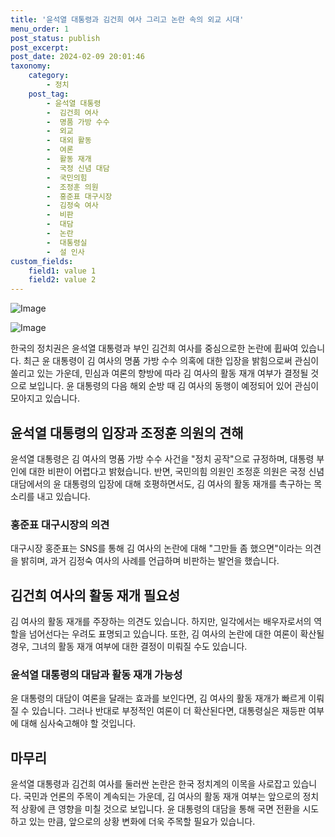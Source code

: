 ```yaml
---
title: '윤석열 대통령과 김건희 여사 그리고 논란 속의 외교 시대'
menu_order: 1
post_status: publish
post_excerpt: 
post_date: 2024-02-09 20:01:46
taxonomy:
    category:
        - 정치
    post_tag:
        - 윤석열 대통령
        -  김건희 여사
        -  명품 가방 수수
        -  외교
        -  대외 활동
        -  여론
        -  활동 재개
        -  국정 신념 대담
        -  국민의힘
        -  조정훈 의원
        -  홍준표 대구시장
        -  김정숙 여사
        -  비판
        -  대담
        -  논란
        -  대통령실
        -  설 인사
custom_fields:
    field1: value 1
    field2: value 2
---
```


![Image](https://imgnews.pstatic.net/image/586/2024/02/09/0000072652_001_20240209114701532.jpg?type=w647)

![Image](https://imgnews.pstatic.net/image/586/2024/02/09/0000072652_002_20240209114701559.jpg?type=w647)

한국의 정치권은 윤석열 대통령과 부인 김건희 여사를 중심으로한 논란에 휩싸여 있습니다. 최근 윤 대통령이 김 여사의 명품 가방 수수 의혹에 대한 입장을 밝힘으로써 관심이 쏠리고 있는 가운데, 민심과 여론의 향방에 따라 김 여사의 활동 재개 여부가 결정될 것으로 보입니다. 윤 대통령의 다음 해외 순방 때 김 여사의 동행이 예정되어 있어 관심이 모아지고 있습니다.
## 윤석열 대통령의 입장과 조정훈 의원의 견해
윤석열 대통령은 김 여사의 명품 가방 수수 사건을 "정치 공작"으로 규정하며, 대통령 부인에 대한 비판이 어렵다고 밝혔습니다. 반면, 국민의힘 의원인 조정훈 의원은 국정 신념 대담에서의 윤 대통령의 입장에 대해 호평하면서도, 김 여사의 활동 재개를 촉구하는 목소리를 내고 있습니다.
### 홍준표 대구시장의 의견
대구시장 홍준표는 SNS를 통해 김 여사의 논란에 대해 "그만들 좀 했으면"이라는 의견을 밝히며, 과거 김정숙 여사의 사례를 언급하며 비판하는 발언을 했습니다.
## 김건희 여사의 활동 재개 필요성
김 여사의 활동 재개를 주장하는 의견도 있습니다. 하지만, 일각에서는 배우자로서의 역할을 넘어선다는 우려도 표명되고 있습니다. 또한, 김 여사의 논란에 대한 여론이 확산될 경우, 그녀의 활동 재개 여부에 대한 결정이 미뤄질 수도 있습니다.
### 윤석열 대통령의 대담과 활동 재개 가능성
윤 대통령의 대담이 여론을 달래는 효과를 보인다면, 김 여사의 활동 재개가 빠르게 이뤄질 수 있습니다. 그러나 반대로 부정적인 여론이 더 확산된다면, 대통령실은 재등판 여부에 대해 심사숙고해야 할 것입니다.
## 마무리
윤석열 대통령과 김건희 여사를 둘러싼 논란은 한국 정치계의 이목을 사로잡고 있습니다. 국민과 언론의 주목이 계속되는 가운데, 김 여사의 활동 재개 여부는 앞으로의 정치적 상황에 큰 영향을 미칠 것으로 보입니다. 윤 대통령의 대담을 통해 국면 전환을 시도하고 있는 만큼, 앞으로의 상황 변화에 더욱 주목할 필요가 있습니다.
